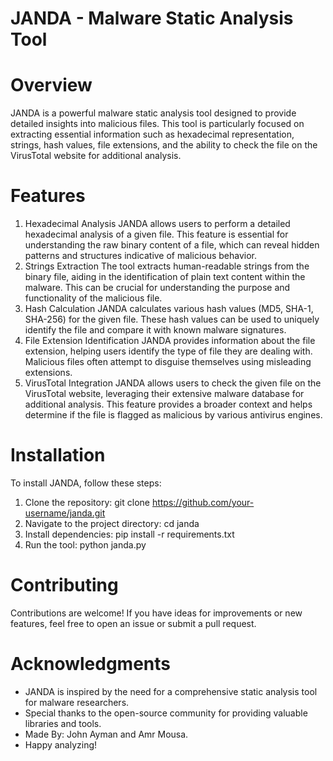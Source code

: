 # JANDA - Malware Static Analysis Tool

# Overview
JANDA is a powerful malware static analysis tool designed to provide detailed insights into malicious files. This tool is particularly focused on extracting essential information such as hexadecimal representation, strings, hash values, file extensions, and the ability to check the file on the VirusTotal website for additional analysis.

# Features
1. Hexadecimal Analysis
JANDA allows users to perform a detailed hexadecimal analysis of a given file. This feature is essential for understanding the raw binary content of a file, which can reveal hidden patterns and structures indicative of malicious behavior.
2. Strings Extraction
The tool extracts human-readable strings from the binary file, aiding in the identification of plain text content within the malware. This can be crucial for understanding the purpose and functionality of the malicious file.
3. Hash Calculation
JANDA calculates various hash values (MD5, SHA-1, SHA-256) for the given file. These hash values can be used to uniquely identify the file and compare it with known malware signatures.
4. File Extension Identification
JANDA provides information about the file extension, helping users identify the type of file they are dealing with. Malicious files often attempt to disguise themselves using misleading extensions.
5. VirusTotal Integration
JANDA allows users to check the given file on the VirusTotal website, leveraging their extensive malware database for additional analysis. This feature provides a broader context and helps determine if the file is flagged as malicious by various antivirus engines.

# Installation
To install JANDA, follow these steps:
1. Clone the repository: git clone https://github.com/your-username/janda.git
2. Navigate to the project directory: cd janda
3. Install dependencies: pip install -r requirements.txt
4. Run the tool: python janda.py

# Contributing
Contributions are welcome! If you have ideas for improvements or new features, feel free to open an issue or submit a pull request.

# Acknowledgments
- JANDA is inspired by the need for a comprehensive static analysis tool for malware researchers.
- Special thanks to the open-source community for providing valuable libraries and tools.
- Made By: John Ayman and Amr Mousa.
- Happy analyzing!

